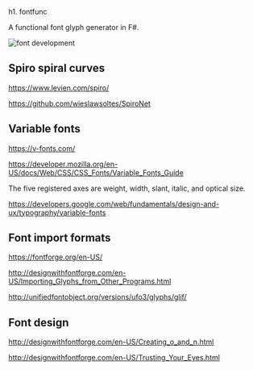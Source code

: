 h1. fontfunc

A functional font glyph generator in F#.

![font development](png/font.gif)

## Spiro spiral curves

https://www.levien.com/spiro/

https://github.com/wieslawsoltes/SpiroNet


## Variable fonts

https://v-fonts.com/

https://developer.mozilla.org/en-US/docs/Web/CSS/CSS_Fonts/Variable_Fonts_Guide

The five registered axes are weight, width, slant, italic, and optical size.

https://developers.google.com/web/fundamentals/design-and-ux/typography/variable-fonts


## Font import formats

https://fontforge.org/en-US/

http://designwithfontforge.com/en-US/Importing_Glyphs_from_Other_Programs.html

http://unifiedfontobject.org/versions/ufo3/glyphs/glif/


## Font design

http://designwithfontforge.com/en-US/Creating_o_and_n.html

http://designwithfontforge.com/en-US/Trusting_Your_Eyes.html
